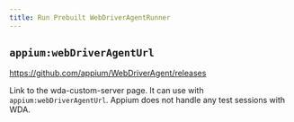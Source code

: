 ```yaml
---
title: Run Prebuilt WebDriverAgentRunner
---
```



## `appium:webDriverAgentUrl`


https://github.com/appium/WebDriverAgent/releases

Link to the wda-custom-server page.
It can use with `appium:webDriverAgentUrl`.
Appium does not handle any test sessions with WDA.
